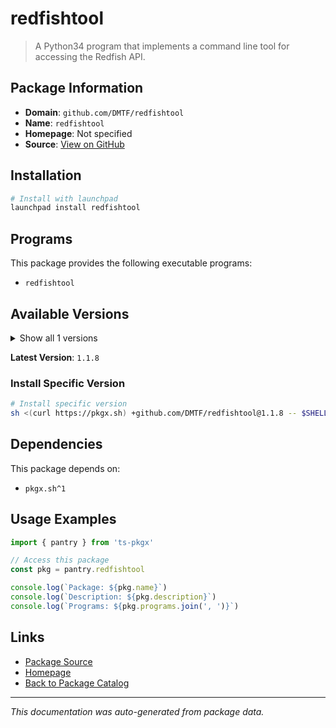 # redfishtool

> A Python34 program that implements a command line tool for accessing the Redfish API.

## Package Information

- **Domain**: `github.com/DMTF/redfishtool`
- **Name**: `redfishtool`
- **Homepage**: Not specified
- **Source**: [View on GitHub](https://github.com/pkgxdev/pantry/tree/main/projects/github.com/DMTF/redfishtool/package.yml)

## Installation

```bash
# Install with launchpad
launchpad install redfishtool
```

## Programs

This package provides the following executable programs:

- `redfishtool`

## Available Versions

<details>
<summary>Show all 1 versions</summary>

- `1.1.8`

</details>

**Latest Version**: `1.1.8`

### Install Specific Version

```bash
# Install specific version
sh <(curl https://pkgx.sh) +github.com/DMTF/redfishtool@1.1.8 -- $SHELL -i
```

## Dependencies

This package depends on:

- `pkgx.sh^1`

## Usage Examples

```typescript
import { pantry } from 'ts-pkgx'

// Access this package
const pkg = pantry.redfishtool

console.log(`Package: ${pkg.name}`)
console.log(`Description: ${pkg.description}`)
console.log(`Programs: ${pkg.programs.join(', ')}`)
```

## Links

- [Package Source](https://github.com/pkgxdev/pantry/tree/main/projects/github.com/DMTF/redfishtool/package.yml)
- [Homepage](#)
- [Back to Package Catalog](../package-catalog.md)

---

*This documentation was auto-generated from package data.*
